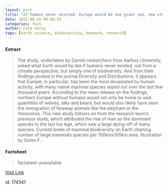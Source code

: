 ```yaml
---
layout: post
title: "If humans never existed, Europe would be one giant zoo, new study shows"
date: 2015-08-24 09:00:54
categories: Tech
author: Colm Gorey
tags: [earth science, biodiversity, denmark, research]
---
```



#### Extract
>The study, undertaken by Danish researchers from Aarhus University, asked what Earth would be like if humans never existed, not from a climate perspective, but simply one of biodiversity. And from their findings posted in the journal Diversity and Distributions, it appears that Europe, in particular, has been the most devastated by human activity, with many native mammal species wiped out over the last few thousand years. According to the news release on the findings, northern Europe without humans would not only be home to vast quantities of wolves, elks and bears, but would also likely have seen the immigration of faraway animals like the elephant or the rhinoceros. This new study follows on from the research team’s previous study, which attributed the rise of man as the dominant species to the last Ice Age, which saw a large dying-off of many species. Current levels of mammal biodiversity on Earth charting number of large mammals species per 100kmx100km area. Illustration by Soren F...

#### Factsheet
>factsheet unavailable

[Visit Link](https://www.siliconrepublic.com/earth-science/2015/08/24/if-humans-never-existed-europe)

id:  174341
